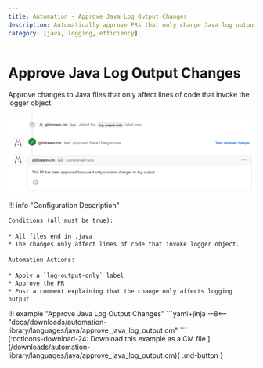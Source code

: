 ```yaml
---
title: Automation - Approve Java Log Output Changes
description: Automatically approve PRs that only change Java log output.
category: [java, logging, efficiency]
---
```

# Approve Java Log Output Changes

<!-- --8<-- [start:example]-->

Approve changes to Java files that only affect lines of code that invoke the logger object.

![approve Java log output](/automations/languages/approve-log-output.png)


!!! info "Configuration Description"


    Conditions (all must be true):

    * All files end in .java
    * The changes only affect lines of code that invoke logger object.

    Automation Actions:

    * Apply a `log-output-only` label
    * Approve the PR
    * Post a comment explaining that the change only affects logging output.

<div class="automationExample" markdown="1">
!!! example "Approve Java Log Output Changes"
    ```yaml+jinja
    --8<-- "docs/downloads/automation-library/languages/java/approve_java_log_output.cm"
    ```
    <div class="result" markdown>
      <span>
      [:octicons-download-24: Download this example as a CM file.](/downloads/automation-library/languages/java/approve_java_log_output.cm){ .md-button }
      </span>
    </div>
<!-- --8<-- [end:example]-->

